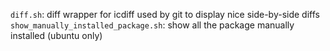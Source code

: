 `diff.sh`: diff wrapper for icdiff used by git to display nice side-by-side diffs
`show_manually_installed_package.sh`: show all the package manually installed (ubuntu only)
